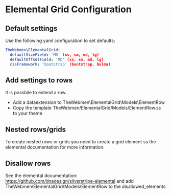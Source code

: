 # Elemental Grid Configuration

## Default settings
Use the following yaml configuration to set defaults;
```yaml
TheWebmen\ElementalGrid:
  defaultSizeField: 'MD' (xs, sm, md, lg)
  defaultOffsetField: 'MD' (xs, sm, md, lg)
  cssFramework: 'bootstrap' (bootstrap, bulma)
```

## Add settings to rows
It is possbile to extend a row.

* Add a dataextension to TheWebmen\ElementalGrid\Models\ElementRow
* Copy the template TheWebmen/ElementalGrid/Models/ElementRow.ss to your theme

## Nested rows/grids
To create nested rows or grids you need to create a grid element ss the elemental documentation for more information.

## Disallow rows
See the elemental documentation: https://github.com/dnadesign/silverstripe-elemental and add TheWebmen\ElementalGrid\Models\ElementRow to the disallowed_elements
